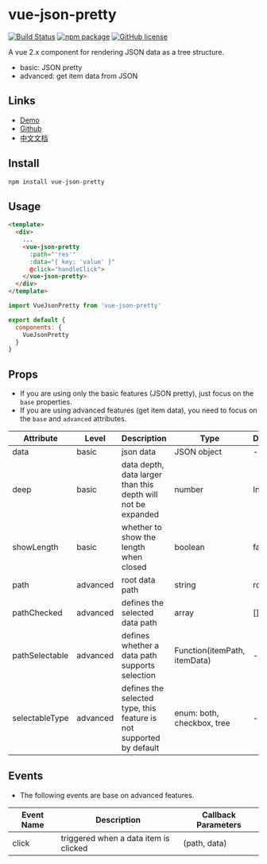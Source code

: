 # vue-json-pretty

[![Build Status](https://travis-ci.org/leezng/vue-json-pretty.svg?branch=master)](https://travis-ci.org/leezng/vue-json-pretty)
[![npm package](https://img.shields.io/npm/v/vue-json-pretty.svg)](https://www.npmjs.org/package/vue-json-pretty)
[![GitHub license](https://img.shields.io/badge/license-MIT-blue.svg)](https://github.com/leezng/vue-json-pretty/blob/master/LICENSE)

A vue 2.x component for rendering JSON data as a tree structure.

- basic: JSON pretty
- advanced: get item data from JSON

## Links

- [Demo](https://leezng.github.io/vue-json-pretty)
- [Github](https://github.com/leezng/vue-json-pretty)
- [中文文档](./README.zh-CN.md)

## Install

```js
npm install vue-json-pretty
```

## Usage

```html
<template>
  <div>
    ...
    <vue-json-pretty
      :path="'res'"
      :data="{ key: 'value' }"
      @click="handleClick">
    </vue-json-pretty>
  </div>
</template>
```

```js
import VueJsonPretty from 'vue-json-pretty'

export default {
  components: {
    VueJsonPretty
  }
}
```

## Props

- If you are using only the basic features (JSON pretty), just focus on the `base` properties.
- If you are using advanced features (get item data), you need to focus on the `base` and `advanced` attributes.

| Attribute | Level | Description | Type | Default |
|-------- |-------- |-------- |-------- | -------- |
| data | basic | json data | JSON object | - |
| deep | basic | data depth, data larger than this depth will not be expanded | number | Infinity |
| showLength | basic | whether to show the length when closed | boolean | false |
| path | advanced | root data path | string | root |
| pathChecked | advanced | defines the selected data path | array | [] |
| pathSelectable | advanced | defines whether a data path supports selection | Function(itemPath, itemData) | - |
| selectableType | advanced | defines the selected type, this feature is not supported by default | enum: both, checkbox, tree | - |

## Events

- The following events are base on advanced features.

| Event Name | Description | Callback Parameters |
|---------- |-------- |---------- |
| click  | triggered when a data item is clicked | (path, data) |

